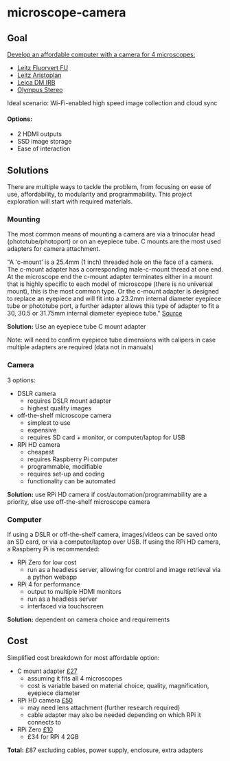 # microscope-camera

## Goal
[Develop an affordable computer with a camera for 4 microscopes:](https://www.opencell.bio/summerprojects)
* [Leitz Fluorvert FU](https://www.opencell.bio/equipment/fluovert-fu-microscope)
* [Leitz Aristoplan](https://www.opencell.bio/equipment/leitz-aristoplan-microscope)
* [Leica DM IRB](https://www.opencell.bio/equipment/inverted-microscope)
* [Olympus Stereo](https://www.opencell.bio/equipment/sz40-olympus-microscope)

Ideal scenario: Wi-Fi-enabled high speed image collection and cloud sync
#### Options:
* 2 HDMI outputs
* SSD image storage
* Ease of interaction

## Solutions
There are multiple ways to tackle the problem, from focusing on ease of use, 
affordability, to modularity and programmability.
This project exploration will start with required materials.

### Mounting
The most common means of mounting a camera are via a trinocular head (phototube/photoport) or on an eyepiece tube.
C mounts are the most used adapters for camera attachment.

"A 'c-mount' is a 25.4mm (1 inch) threaded hole on the face of a camera. The c-mount adapter has a corresponding male-c-mount thread at one end.  At the microscope end the c-mount adapter terminates either in a mount that is highly specific to each model of microscope (there is no universal mount), this is the most common type.  Or the c-mount adapter is designed to replace an eyepiece and will fit into a 23.2mm internal diameter eyepiece tube or phototube port, a further adapter allows this type of adapter to fit a 30, 30.5 or 31.75mm internal diameter eyepiece tube."
[Source](https://www.gtvision.co.uk/epages/es141397.sf/en_GB/?ObjectPath=/Shops/es141397/Categories/Microscope_Accessories/Microscope_Parts/Microscope_Camera_Adapters/CMount_Camera_Adapters)

**Solution:** Use an eyepiece tube C mount adapter

Note: will need to confirm eyepiece tube dimensions with calipers in case multiple adapters are required (data not in manuals)

### Camera
3 options:
* DSLR camera
  * requires DSLR mount adapter
  * highest quality images
* off-the-shelf microscope camera
  * simplest to use
  * expensive
  * requires SD card + monitor, or computer/laptop for USB
* RPi HD camera
  * cheapest
  * requires Raspberry Pi computer
  * programmable, modifiable
  * requires set-up and coding
  * functionality can be automated

**Solution:** use RPi HD camera if cost/automation/programmability are a priority, else use off-the-shelf microscope camera

### Computer
If using a DSLR or off-the-shelf camera, images/videos can be saved onto an SD card, or via a computer/laptop over USB.
If using the RPi HD camera, a Raspberry Pi is recommended:
* RPi Zero for low cost
  * run as a headless server, allowing for control and image retrieval via a python webapp
* RPi 4 for performance
  * output to multiple HDMI monitors
  * run as a headless server
  * interfaced via touchscreen

**Solution:** dependent on camera choice and requirements

## Cost
Simplified cost breakdown for most affordable option:
* C mount adapter [£27](https://www.amazon.co.uk/Oumij-C-mount-Adapter-Microscope-Eyepiece-default/dp/B07XSCXDSQ/ref=sr_1_3?dchild=1&keywords=microscope+c+mount+adapter&qid=1624371122&sr=8-3)
  * assuming it fits all 4 microscopes
  * cost is variable based on material choice, quality, magnification, eyepiece diameter
* RPi HD camera [£50](https://thepihut.com/products/raspberry-pi-high-quality-camera-module)
  * may need lens attachment (further research required)
  * cable adapter may also be needed depending on which RPi it connects to
* RPi Zero [£10](https://thepihut.com/products/raspberry-pi-zero-w)
  * £34 for RPi 4 2GB

**Total:** £87 excluding cables, power supply, enclosure, extra adapters
